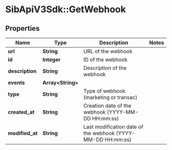 # SibApiV3Sdk::GetWebhook

## Properties
Name | Type | Description | Notes
------------ | ------------- | ------------- | -------------
**url** | **String** | URL of the webhook | 
**id** | **Integer** | ID of the webhook | 
**description** | **String** | Description of the webhook | 
**events** | **Array&lt;String&gt;** |  | 
**type** | **String** | Type of webhook (marketing or transac) | 
**created_at** | **String** | Creation date of the webhook (YYYY-MM-DD HH:mm:ss) | 
**modified_at** | **String** | Last modification date of the webhook (YYYY-MM-DD HH:mm:ss) | 


